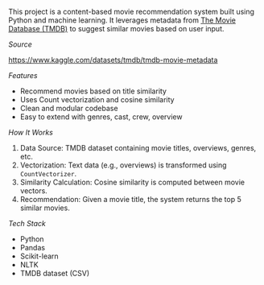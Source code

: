 

This project is a content-based movie recommendation system built using Python and machine learning. It leverages metadata from [The Movie Database (TMDB)](https://www.themoviedb.org/) to suggest similar movies based on user input.

*Source*

https://www.kaggle.com/datasets/tmdb/tmdb-movie-metadata

*Features*

- Recommend movies based on title similarity
- Uses Count vectorization and cosine similarity
- Clean and modular codebase
- Easy to extend with genres, cast, crew, overview


*How It Works*


1. Data Source: TMDB dataset containing movie titles, overviews, genres, etc.
2. Vectorization: Text data (e.g., overviews) is transformed using `CountVectorizer`.
3. Similarity Calculation: Cosine similarity is computed between movie vectors.
4. Recommendation: Given a movie title, the system returns the top 5 similar movies.


*Tech Stack*


- Python
- Pandas
- Scikit-learn
- NLTK
- TMDB dataset (CSV)

